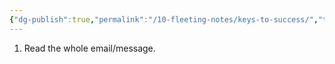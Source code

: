 ```yaml
---
{"dg-publish":true,"permalink":"/10-fleeting-notes/keys-to-success/","title":"Keys to Success","tags":["🌱"],"created":"2024-08-23","updated":"2024-09-13"}
---
```



1. Read the whole email/message.
